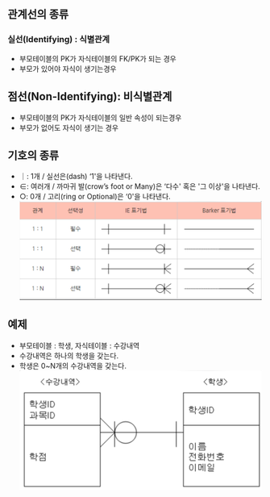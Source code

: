 ## 관계선의 종류
### 실선(Identifying) : 식별관계
- 부모테이블의 PK가 자식테이블의 FK/PK가 되는 경우
- 부모가 있어야 자식이 생기는경우

## 점선(Non-Identifying): 비식별관계
- 부모테이블의 PK가 자식테이블의 일반 속성이 되는경우
- 부모가 없어도 자식이 생기는 경우

## 기호의 종류
- ｜: 1개 / 실선은(dash) ‘1'을 나타낸다.
- ∈: 여러개 / 까마귀 발(crow’s foot or Many)은 ‘다수' 혹은 '그 이상'을 나타낸다.
- ○: 0개 / 고리(ring or Optional)은 ‘0'을 나타낸다.
![Alt text](image-6.png)


## 예제
- 부모테이블 : 학생, 자식테이블 : 수강내역
- 수강내역은 하나의 학생을 갖는다.
- 학생은 0~N개의 수강내역을 갖는다.
![Alt text](image-5.png)